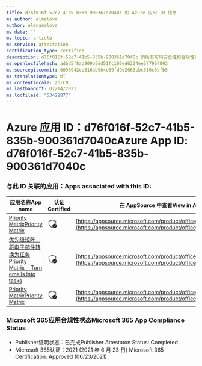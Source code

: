 ```yaml
---
title: d76f016f-52c7-41b5-835b-900361d7040c 的 Azure 应用 ID 信息
ms.author: elmalova
author: elenamalova
ms.date: ''
ms.topic: article
ms.service: attestation
certification_type: certified
description: d76f016f-52c7-41b5-835b-900361d7040c 的所有可用安全性和合规性信息。
ms.openlocfilehash: adbd5f8ad909b5dd51fc106ed6224ee577964893
ms.sourcegitcommit: 0098942ce316ab984e09fd9d2063cbc516c8bfb5
ms.translationtype: MT
ms.contentlocale: zh-CN
ms.lasthandoff: 07/14/2021
ms.locfileid: "53422877"
---
```

# <a name="azure-app-id-d76f016f-52c7-41b5-835b-900361d7040c"></a><span data-ttu-id="05c9c-103">Azure 应用 ID：d76f016f-52c7-41b5-835b-900361d7040c</span><span class="sxs-lookup"><span data-stu-id="05c9c-103">Azure App ID: d76f016f-52c7-41b5-835b-900361d7040c</span></span>


### <a name="apps-associated-with-this-id"></a><span data-ttu-id="05c9c-104">与此 ID 关联的应用：</span><span class="sxs-lookup"><span data-stu-id="05c9c-104">Apps associated with this ID:</span></span>
| <span data-ttu-id="05c9c-105">**应用名称**</span><span class="sxs-lookup"><span data-stu-id="05c9c-105">**App name**</span></span> | <span data-ttu-id="05c9c-106">**认证**</span><span class="sxs-lookup"><span data-stu-id="05c9c-106">**Certified**</span></span> | <span data-ttu-id="05c9c-107">**在 AppSource 中查看**</span><span class="sxs-lookup"><span data-stu-id="05c9c-107">**View in AppSource**</span></span> |
|-|-|-|
| [<span data-ttu-id="05c9c-108">Priority Matrix</span><span class="sxs-lookup"><span data-stu-id="05c9c-108">Priority Matrix</span></span>](https://docs.microsoft.com/en-us/microsoft-365-app-certification/forward/WA104382005) | <img alt="Certified application badge" src="../media/certified-badge.png" height="25" width="25" /> | [https://appsource.microsoft.com/product/office/WA104382005](https://appsource.microsoft.com/product/office/WA104382005) |
| [<span data-ttu-id="05c9c-109">优先级矩阵 - 将电子邮件转换为任务</span><span class="sxs-lookup"><span data-stu-id="05c9c-109">Priority Matrix - Turn emails into tasks</span></span>](https://docs.microsoft.com/en-us/microsoft-365-app-certification/forward/WA104381735) | <img alt="Certified application badge" src="../media/certified-badge.png" height="25" width="25" /> | [https://appsource.microsoft.com/product/office/WA104381735](https://appsource.microsoft.com/product/office/WA104381735) |
| [<span data-ttu-id="05c9c-110">Priority Matrix</span><span class="sxs-lookup"><span data-stu-id="05c9c-110">Priority Matrix</span></span>](https://docs.microsoft.com/en-us/microsoft-365-app-certification/forward/appfluenceinc.m_pm_msft) | <img alt="Certified application badge" src="../media/certified-badge.png" height="25" width="25" /> | [https://appsource.microsoft.com/product/office/appfluenceinc.m_pm_msft](https://appsource.microsoft.com/product/office/appfluenceinc.m_pm_msft) |

### <a name="microsoft-365-app-compliance-status"></a><span data-ttu-id="05c9c-111">Microsoft 365应用合规性状态</span><span class="sxs-lookup"><span data-stu-id="05c9c-111">Microsoft 365 App Compliance Status</span></span>
- <span data-ttu-id="05c9c-112">Publisher证明状态：已完成</span><span class="sxs-lookup"><span data-stu-id="05c9c-112">Publisher Attestaton Status: Completed</span></span>
- <span data-ttu-id="05c9c-113">Microsoft 365认证：2021 (2021 年 6 月 23 日) </span><span class="sxs-lookup"><span data-stu-id="05c9c-113">Microsoft 365 Certification: Approved (06/23/2021)</span></span>
